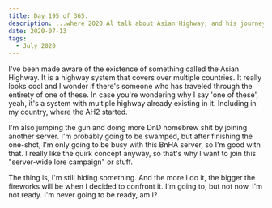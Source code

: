 ```yaml
---
title: Day 195 of 365.
description: ...where 2020 Al talk about Asian Highway, and his journey through the rabbit hole of roleplay servers.
date: 2020-07-13
tags:
  - July 2020
---
```


I've been made aware of the existence of something called the Asian Highway. It is a highway system that covers over multiple countries. It really looks cool and I wonder if there's someone who has traveled through the entirety of one of these. In case you're wondering why I say 'one of these', yeah, it's a system with multiple highway already existing in it. Including in my country, where the AH2 started.

I'm also jumping the gun and doing more DnD homebrew shit by joining another server. I'm probably going to be swamped, but after finishing the one-shot, I'm only going to be busy with this BnHA server, so I'm good with that. I really like the quirk concept anyway, so that's why I want to join this "server-wide lore campaign" or stuff.

The thing is, I'm still hiding something. And the more I do it, the bigger the fireworks will be when I decided to confront it. I'm going to, but not now. I'm not ready. I'm never going to be ready, am I?